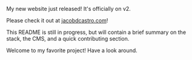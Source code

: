 My new website just released! It's officially on v2.

Please check it out at [jacobdcastro.com](https://jacobdcastro.com)!

This README is still in progress, but will contain a brief summary on the stack, the CMS, and a quick contributing section.

Welcome to my favorite project! Have a look around.
